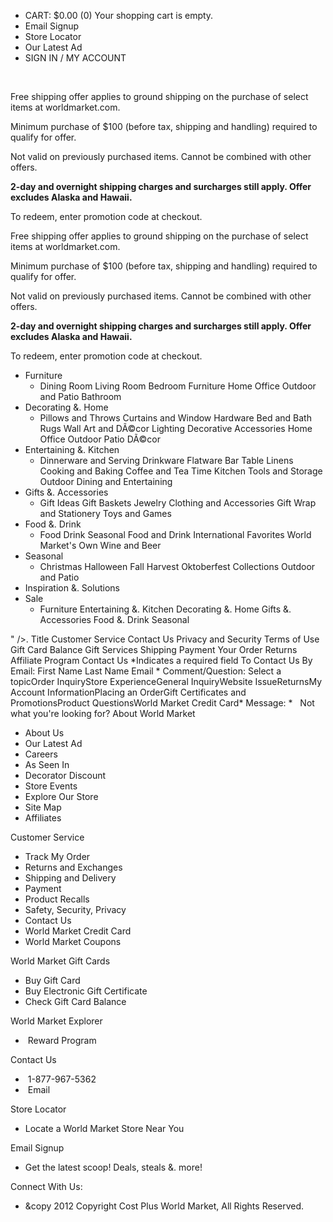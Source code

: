 *   CART: $0.00 (0) Your shopping cart is empty.
*   Email Signup
*   Store Locator
*   Our Latest Ad
*   SIGN IN / MY ACCOUNT

 

Free shipping offer applies to ground shipping on the purchase of select items at worldmarket.com.

Minimum purchase of $100 (before tax, shipping and handling) required to qualify for offer.

Not valid on previously purchased items. Cannot be combined with other offers.

**2-day and overnight shipping charges and surcharges still apply. Offer excludes Alaska and Hawaii.**

To redeem, enter promotion code at checkout.

Free shipping offer applies to ground shipping on the purchase of select items at worldmarket.com.

Minimum purchase of $100 (before tax, shipping and handling) required to qualify for offer.

Not valid on previously purchased items. Cannot be combined with other offers.

**2-day and overnight shipping charges and surcharges still apply. Offer excludes Alaska and Hawaii.**

To redeem, enter promotion code at checkout.

*   Furniture
    *   Dining Room Living Room Bedroom Furniture Home Office Outdoor and Patio Bathroom
*   Decorating &. Home
    *   Pillows and Throws Curtains and Window Hardware Bed and Bath Rugs Wall Art and DÃ©cor Lighting Decorative Accessories Home Office Outdoor Patio DÃ©cor
*   Entertaining &. Kitchen
    *   Dinnerware and Serving Drinkware Flatware Bar Table Linens Cooking and Baking Coffee and Tea Time Kitchen Tools and Storage Outdoor Dining and Entertaining
*   Gifts &. Accessories
    *   Gift Ideas Gift Baskets Jewelry Clothing and Accessories Gift Wrap and Stationery Toys and Games
*   Food &. Drink
    *   Food Drink Seasonal Food and Drink International Favorites World Market's Own Wine and Beer
*   Seasonal
    *   Christmas Halloween Fall Harvest Oktoberfest Collections Outdoor and Patio
*   Inspiration &. Solutions
*   Sale
    *   Furniture Entertaining &. Kitchen Decorating &. Home Gifts &. Accessories Food &. Drink Seasonal

" />. Title Customer Service Contact Us Privacy and Security Terms of Use Gift Card Balance Gift Services Shipping Payment Your Order Returns Affiliate Program Contact Us \*Indicates a required field To Contact Us By Email: First Name Last Name Email \* Comment/Question: Select a topicOrder InquiryStore ExperienceGeneral InquiryWebsite IssueReturnsMy Account InformationPlacing an OrderGift Certificates and PromotionsProduct QuestionsWorld Market Credit Card\* Message: \*   Not what you're looking for? About World Market

*   About Us
*   Our Latest Ad
*   Careers
*   As Seen In
*   Decorator Discount
*   Store Events
*   Explore Our Store
*   Site Map
*   Affiliates

Customer Service

*   Track My Order
*   Returns and Exchanges
*   Shipping and Delivery
*   Payment
*   Product Recalls
*   Safety, Security, Privacy
*   Contact Us
*   World Market Credit Card
*   World Market Coupons

World Market Gift Cards

*   Buy Gift Card
*   Buy Electronic Gift Certificate
*   Check Gift Card Balance

World Market Explorer

*    Reward Program

Contact Us

*    1-877-967-5362
*    Email

  
Store Locator

*   Locate a World Market Store Near You  
    

Email Signup

*   Get the latest scoop! Deals, steals &. more!

Connect With Us:  

*   &copy 2012 Copyright Cost Plus World Market, All Rights Reserved.